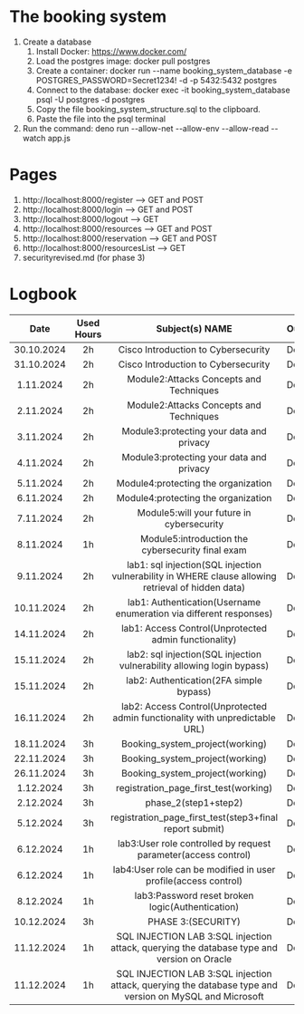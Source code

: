 # The booking system
1. Create a database
    1. Install Docker: https://www.docker.com/
    2. Load the postgres image: docker pull postgres
    3. Create a container: docker run --name booking_system_database -e POSTGRES_PASSWORD=Secret1234! -d -p 5432:5432 postgres
    4. Connect to the database: docker exec -it booking_system_database psql -U postgres -d postgres
    5. Copy the file booking_system_structure.sql to the clipboard.
    6. Paste the file into the psql terminal
2. Run the command: deno run --allow-net --allow-env --allow-read --watch app.js

# Pages
1. http://localhost:8000/register --> GET and POST
2. http://localhost:8000/login --> GET and POST
3. http://localhost:8000/logout --> GET
4. http://localhost:8000/resources --> GET and POST
5. http://localhost:8000/reservation --> GET and POST
6. http://localhost:8000/resourcesList --> GET
7. securityrevised.md (for phase 3)
# Logbook
| Date | Used Hours    | Subject(s) NAME    | Output |
| :-----: | :---: | :---: | :--- |
| 30.10.2024 |  2h   | Cisco Introduction to Cybersecurity  | Done |
| 31.10.2024 |  2h   |Cisco Introduction to Cybersecurity   | Done |
| 1.11.2024 |  2h   | Module2:Attacks Concepts and Techniques  | Done |
| 2.11.2024 |  2h   |Module2:Attacks Concepts and Techniques   | Done |
| 3.11.2024 |  2h   | Module3:protecting your data and privacy  | Done |
| 4.11.2024 |  2h   |Module3:protecting your data and privacy    | Done |
| 5.11.2024 |  2h   | Module4:protecting the organization  | Done |
| 6.11.2024 |  2h   |Module4:protecting the organization   | Done |
| 7.11.2024 |  2h   |Module5:will your future in cybersecurity  | Done |
| 8.11.2024 |  1h   |Module5:introduction the cybersecurity final exam   | Done |
| 9.11.2024 |  2h   |lab1: sql injection(SQL injection vulnerability in WHERE clause allowing retrieval of hidden data)  | Done |
| 10.11.2024 |  2h   |lab1: Authentication(Username enumeration via different responses)   | Done |
| 14.11.2024 |  2h   |lab1: Access Control(Unprotected admin functionality)   | Done |
| 15.11.2024 |  2h   |lab2: sql injection(SQL injection vulnerability allowing login bypass)   | Done |
| 15.11.2024 |  2h   |lab2: Authentication(2FA simple bypass)   | Done |
| 16.11.2024 |  2h   |lab2:  Access Control(Unprotected admin functionality with unpredictable URL)   | Done |
| 18.11.2024 |  3h   |Booking_system_project(working)   | Done |
| 22.11.2024 |  3h   |Booking_system_project(working)   | Done |
| 26.11.2024 |  3h   |Booking_system_project(working)   | Done |
| 1.12.2024 |  3h   |registration_page_first_test(working)   | Done |
| 2.12.2024 |  3h   |phase_2(step1+step2)   | Done |
| 5.12.2024 |  3h   |registration_page_first_test(step3+final report submit)   | Done |
| 6.12.2024 |  1h   |lab3:User role controlled by request parameter(access control)   | Done |
| 6.12.2024 |  1h   |lab4:User role can be modified in user profile(access control)   | Done |
| 8.12.2024 |  1h   |lab3:Password reset broken logic(Authentication)   | Done |
| 10.12.2024 |  3h   |PHASE 3:(SECURITY)   | Done |
| 11.12.2024 |  1h   |SQL INJECTION LAB 3:SQL injection attack, querying the database type and version on Oracle  | Done |
| 11.12.2024 |  1h   |SQL INJECTION LAB 3:SQL injection attack, querying the database type and version on MySQL and Microsoft  | Done |

















